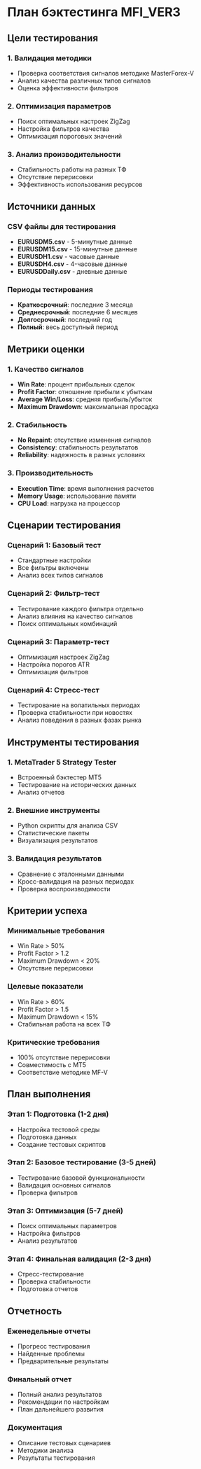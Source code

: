 # План бэктестинга MFI_VER3

## Цели тестирования

### 1. Валидация методики
- Проверка соответствия сигналов методике MasterForex-V
- Анализ качества различных типов сигналов
- Оценка эффективности фильтров

### 2. Оптимизация параметров
- Поиск оптимальных настроек ZigZag
- Настройка фильтров качества
- Оптимизация пороговых значений

### 3. Анализ производительности
- Стабильность работы на разных ТФ
- Отсутствие перерисовки
- Эффективность использования ресурсов

## Источники данных

### CSV файлы для тестирования
- **EURUSDM5.csv** - 5-минутные данные
- **EURUSDM15.csv** - 15-минутные данные  
- **EURUSDH1.csv** - часовые данные
- **EURUSDH4.csv** - 4-часовые данные
- **EURUSDDaily.csv** - дневные данные

### Периоды тестирования
- **Краткосрочный**: последние 3 месяца
- **Среднесрочный**: последние 6 месяцев
- **Долгосрочный**: последний год
- **Полный**: весь доступный период

## Метрики оценки

### 1. Качество сигналов
- **Win Rate**: процент прибыльных сделок
- **Profit Factor**: отношение прибыли к убыткам
- **Average Win/Loss**: средняя прибыль/убыток
- **Maximum Drawdown**: максимальная просадка

### 2. Стабильность
- **No Repaint**: отсутствие изменения сигналов
- **Consistency**: стабильность результатов
- **Reliability**: надежность в разных условиях

### 3. Производительность
- **Execution Time**: время выполнения расчетов
- **Memory Usage**: использование памяти
- **CPU Load**: нагрузка на процессор

## Сценарии тестирования

### Сценарий 1: Базовый тест
- Стандартные настройки
- Все фильтры включены
- Анализ всех типов сигналов

### Сценарий 2: Фильтр-тест
- Тестирование каждого фильтра отдельно
- Анализ влияния на качество сигналов
- Поиск оптимальных комбинаций

### Сценарий 3: Параметр-тест
- Оптимизация настроек ZigZag
- Настройка порогов ATR
- Оптимизация фильтров

### Сценарий 4: Стресс-тест
- Тестирование на волатильных периодах
- Проверка стабильности при новостях
- Анализ поведения в разных фазах рынка

## Инструменты тестирования

### 1. MetaTrader 5 Strategy Tester
- Встроенный бэктестер MT5
- Тестирование на исторических данных
- Анализ отчетов

### 2. Внешние инструменты
- Python скрипты для анализа CSV
- Статистические пакеты
- Визуализация результатов

### 3. Валидация результатов
- Сравнение с эталонными данными
- Кросс-валидация на разных периодах
- Проверка воспроизводимости

## Критерии успеха

### Минимальные требования
- Win Rate > 50%
- Profit Factor > 1.2
- Maximum Drawdown < 20%
- Отсутствие перерисовки

### Целевые показатели
- Win Rate > 60%
- Profit Factor > 1.5
- Maximum Drawdown < 15%
- Стабильная работа на всех ТФ

### Критические требования
- 100% отсутствие перерисовки
- Совместимость с MT5
- Соответствие методике MF-V

## План выполнения

### Этап 1: Подготовка (1-2 дня)
- Настройка тестовой среды
- Подготовка данных
- Создание тестовых скриптов

### Этап 2: Базовое тестирование (3-5 дней)
- Тестирование базовой функциональности
- Валидация основных сигналов
- Проверка фильтров

### Этап 3: Оптимизация (5-7 дней)
- Поиск оптимальных параметров
- Настройка фильтров
- Анализ результатов

### Этап 4: Финальная валидация (2-3 дня)
- Стресс-тестирование
- Проверка стабильности
- Подготовка отчетов

## Отчетность

### Еженедельные отчеты
- Прогресс тестирования
- Найденные проблемы
- Предварительные результаты

### Финальный отчет
- Полный анализ результатов
- Рекомендации по настройкам
- План дальнейшего развития

### Документация
- Описание тестовых сценариев
- Методики анализа
- Результаты тестирования
